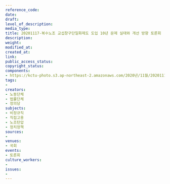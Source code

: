 ```yaml
---
reference_code: 
date: 
draft: 
level_of_description: 
media_type: 
title: 20201117-복수노조 교섭창구단일화제도 도입 10년 문제 실태와 개선 방향 토론회
description: 
weight: 
modified_at: 
created_at: 
link: 
public_access_status: 
copyright_status: 
components:
- https://kctu-photo.s3.ap-northeast-2.amazonaws.com/2020년/11월/20201117-복수노조+교섭창구단일화제도+도입+10년+문제+실태와+개선+방향+토론회/1280_1DX1048.jpg
tags:
- 
creators:
- 노동단체
- 법률단체
- 정의당
subjects:
- 비정규직
- 직접고용
- 노조탄압
- 정치정책
sources:
- 
venues:
- 국회
events:
- 토론회
culture_workers:
- 
issues:
- 
---
```

